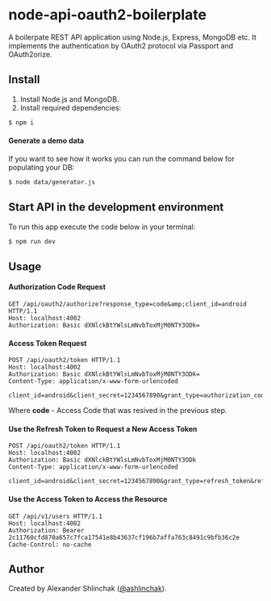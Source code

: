 # node-api-oauth2-boilerplate

A boilerpate REST API application using Node.js, Express, MongoDB etc. It implements the authentication by OAuth2 protocol via Passport and OAuth2orize.

## Install
1. Install Node.js and MongoDB.
2. Install required dependencies:
```sh
$ npm i
```
#### Generate a demo data
If you want to see how it works you can run the command below for populating your DB:
```sh
$ node data/generator.js
```

## Start API in the development environment

To run this app execute the code below in your terminal:
```sh
$ npm run dev
```

## Usage
#### Authorization Code Request
```
GET /api/oauth2/authorize?response_type=code&amp;client_id=android HTTP/1.1
Host: localhost:4002
Authorization: Basic dXNlckBtYWlsLmNvbToxMjM0NTY3ODk=
```

#### Access Token Request
```
POST /api/oauth2/token HTTP/1.1
Host: localhost:4002
Authorization: Basic dXNlckBtYWlsLmNvbToxMjM0NTY3ODk=
Content-Type: application/x-www-form-urlencoded

client_id=android&client_secret=1234567890&grant_type=authorization_code&code=a118dd6b74c754ea84ee5166fa90aecfc4042c7071447cee324639d3d1f3a3dc
```
Where **code** - Access Code that was resived in the previous step.

#### Use the Refresh Token to Request a New Access Token
```
POST /api/oauth2/token HTTP/1.1
Host: localhost:4002
Authorization: Basic dXNlckBtYWlsLmNvbToxMjM0NTY3ODk
Content-Type: application/x-www-form-urlencoded

client_id=android&client_secret=1234567890&grant_type=refresh_token&refresh_token=377be1d4097f95c4b18f37b8fa6a70fb8f062fa537606d1bc93ddc1d12b0a0ec
```

#### Use the Access Token to Access the Resource
```
GET /api/v1/users HTTP/1.1
Host: localhost:4002
Authorization: Bearer 2c11760cfd870a657c7fca17541e8b43637cf196b7affa763c8491c9bfb36c2e
Cache-Control: no-cache
```

## Author

Created by Alexander Shlinchak ([@ashlinchak](<mailto:ashlinchak@gmail.com>)).
